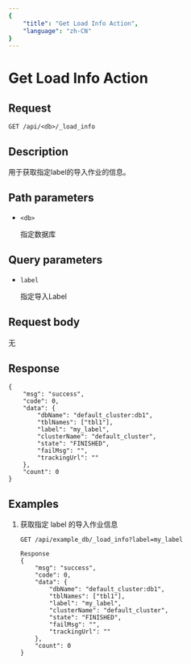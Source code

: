 ```yaml
---
{
    "title": "Get Load Info Action",
    "language": "zh-CN"
}
---
```


<!-- 
Licensed to the Apache Software Foundation (ASF) under one
or more contributor license agreements.  See the NOTICE file
distributed with this work for additional information
regarding copyright ownership.  The ASF licenses this file
to you under the Apache License, Version 2.0 (the
"License"); you may not use this file except in compliance
with the License.  You may obtain a copy of the License at

  http://www.apache.org/licenses/LICENSE-2.0

Unless required by applicable law or agreed to in writing,
software distributed under the License is distributed on an
"AS IS" BASIS, WITHOUT WARRANTIES OR CONDITIONS OF ANY
KIND, either express or implied.  See the License for the
specific language governing permissions and limitations
under the License.
-->


# Get Load Info Action

## Request

`GET /api/<db>/_load_info`

## Description

用于获取指定label的导入作业的信息。
    
## Path parameters

* `<db>`

    指定数据库

## Query parameters

* `label`

    指定导入Label

## Request body

无

## Response

```
{
	"msg": "success",
	"code": 0,
	"data": {
		"dbName": "default_cluster:db1",
		"tblNames": ["tbl1"],
		"label": "my_label",
		"clusterName": "default_cluster",
		"state": "FINISHED",
		"failMsg": "",
		"trackingUrl": ""
	},
	"count": 0
}
```
    
## Examples

1. 获取指定 label 的导入作业信息

    ```
    GET /api/example_db/_load_info?label=my_label
    
    Response
    {
    	"msg": "success",
    	"code": 0,
    	"data": {
    		"dbName": "default_cluster:db1",
    		"tblNames": ["tbl1"],
    		"label": "my_label",
    		"clusterName": "default_cluster",
    		"state": "FINISHED",
    		"failMsg": "",
    		"trackingUrl": ""
    	},
    	"count": 0
    }
    ```
